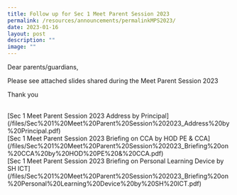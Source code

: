 ```yaml
---
title: Follow up for Sec 1 Meet Parent Session 2023
permalink: /resources/announcements/permalinkMPS2023/
date: 2023-01-16
layout: post
description: ""
image: ""
---
```

Dear parents/guardians,

Please see attached slides shared during the Meet Parent Session 2023

Thank you

<BR>
[Sec 1 Meet Parent Session 2023 Address by Principal](/files/Sec%201%20Meet%20Parent%20Session%202023_Address%20by%20Principal.pdf)
<BR>
[Sec 1 Meet Parent Session 2023 Briefing on CCA by HOD PE & CCA](/files/Sec%201%20Meet%20Parent%20Session%202023_Briefing%20on%20CCA%20by%20HOD%20PE%20&%20CCA.pdf)
<BR>
[Sec 1 Meet Parent Session 2023 Briefing on Personal Learning Device by SH ICT](/files/Sec%201%20Meet%20Parent%20Session%202023_Briefing%20on%20Personal%20Learning%20Device%20by%20SH%20ICT.pdf)
<BR>